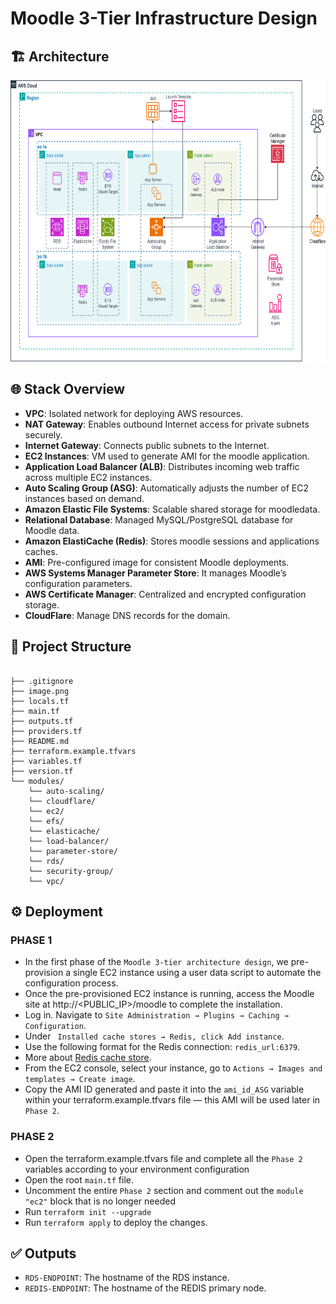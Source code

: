 # Moodle 3-Tier Infrastructure Design

## 🏗️ Architecture

<img width="700" height="450" alt="image" src="https://raw.githubusercontent.com/lfvaldezit/terraform-moodle-3tier/main/image.png" />

## 🌐 Stack Overview

* **VPC**: Isolated network for deploying AWS resources.
* **NAT Gateway**: Enables outbound Internet access for private subnets securely.
* **Internet Gateway**: Connects public subnets to the Internet.
* **EC2 Instances**: VM used to generate AMI for the moodle application.
* **Application Load Balancer (ALB)**: Distributes incoming web traffic across multiple EC2 instances.
* **Auto Scaling Group (ASG)**: Automatically adjusts the number of EC2 instances based on demand.
* **Amazon Elastic File Systems**: Scalable shared storage for moodledata.
* **Relational Database**: Managed MySQL/PostgreSQL database for Moodle data.
* **Amazon ElastiCache (Redis)**: Stores moodle sessions and applications caches.
* **AMI**: Pre-configured image for consistent Moodle deployments.
* **AWS Systems Manager Parameter Store**: It manages Moodle’s configuration parameters.
* **AWS Certificate Manager**: Centralized and encrypted configuration storage.
* **CloudFlare**: Manage DNS records for the domain.

## 📁 Project Structure

```

├── .gitignore
├── image.png              
├── locals.tf       
├── main.tf
├── outputs.tf              
├── providers.tf
├── README.md
├── terraform.example.tfvars 
├── variables.tf
├── version.tf                    
└── modules/
    └── auto-scaling/     
    └── cloudflare/     
    └── ec2/     
    └── efs/     
    └── elasticache/
    └── load-balancer/
    └── parameter-store/
    └── rds/
    └── security-group/
    └── vpc/     

```

## ⚙️ Deployment

### PHASE 1

- In the first phase of the `Moodle 3-tier architecture design`, we pre-provision a single EC2 instance using a user data script to automate the configuration process.
- Once the pre-provisioned EC2 instance is running, access the Moodle site at http://<PUBLIC_IP>/moodle to complete the installation.
- Log in. Navigate to `Site Administration → Plugins → Caching → Configuration`.
- Under ` Installed cache stores → Redis, click Add instance`.
- Use the following format for the Redis connection: `redis_url:6379`.
- More about [Redis cache store](https://docs.moodle.org/501/en/Redis_cache_store).
- From the EC2 console, select your instance, go to `Actions → Images and templates → Create image`.
- Copy the AMI ID generated and paste it into the `ami_id_ASG` variable within your terraform.example.tfvars file — this AMI will be used later in `Phase 2`.

### PHASE 2

- Open the terraform.example.tfvars file and complete all the `Phase 2` variables according to your environment configuration
- Open the root `main.tf` file.
- Uncomment the entire `Phase 2` section and comment out the `module "ec2"` block that is no longer needed
- Run `terraform init --upgrade`
- Run `terraform apply` to deploy the changes.

## ✅ Outputs

- `RDS-ENDPOINT`: The hostname of the RDS instance.
- `REDIS-ENDPOINT`: The hostname of the REDIS primary node.
